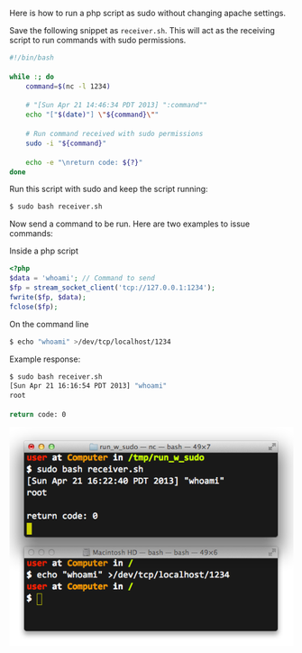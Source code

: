 Here is how to run a php script as sudo without changing apache settings.

Save the following snippet as `receiver.sh`. This will act as the receiving script to run commands with sudo permissions.

```sh
#!/bin/bash

while :; do
    command=$(nc -l 1234)

    # "[Sun Apr 21 14:46:34 PDT 2013] ":command""
    echo "["$(date)"] \"${command}\""

    # Run command received with sudo permissions
    sudo -i "${command}"

    echo -e "\nreturn code: ${?}"
done
```

Run this script with sudo and keep the script running:

```sh
$ sudo bash receiver.sh
```

Now send a command to be run. Here are two examples to issue commands:

Inside a php script

```php
<?php
$data = 'whoami'; // Command to send
$fp = stream_socket_client('tcp://127.0.0.1:1234');
fwrite($fp, $data);
fclose($fp);
```

On the command line

```sh
$ echo "whoami" >/dev/tcp/localhost/1234
```

Example response:

```sh
$ sudo bash receiver.sh 
[Sun Apr 21 16:16:54 PDT 2013] "whoami"
root

return code: 0
```

<img alt="" src="/img/uploads/2013-04/run-php-sudo.png" />
